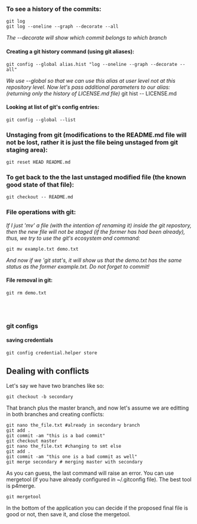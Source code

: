 ### To see a history of the commits:
    git log
    git log --oneline --graph --decorate --all
*The --decorate will show which commit belongs to which branch*

#### Creating a git history command (using git aliases): 
    git config --global alias.hist "log --oneline --graph --decorate --all"
*We use --global so that we can use this alias at user level not at this repository level. Now let's pass additional parameters to our alias: (returning only the history of LICENSE.md file)*
    git hist -- LICENSE.md

#### Looking at list of git's config entries:
    git config --global --list


### Unstaging from git (modifications to the README.md file will not be lost, rather it is just the file being unstaged from git staging area):
    git reset HEAD README.md 

### To get back to the the last unstaged modified file (the known good state of that file):
    git checkout -- README.md


### File operations with git:
*If I just 'mv' a file (with the intention of renaming it) inside the git repostory, then the new file will not be staged (if the former has had been already), thus, we try to  use the git's ecosystem and command:* 

    git mv example.txt demo.txt

*And now if we 'git stat's, it will show us that the demo.txt has the same status as the former example.txt. Do not forget to commit!*

#### File removal in git:
    git rm demo.txt 



<br>
<br>

### git configs

#### saving credentials

    git config credential.helper store



## Dealing with conflicts
Let's say we have two branches like so:

    git checkout -b secondary

That branch plus the master branch, and now let's assume we are editting in both branches and creating conflicts:
    
    git nano the_file.txt #already in secondary branch
    git add . 
    git commit -am "this is a bad commit"
    git checkout master
    git nano the_file.txt #changing to smt else
    git add . 
    git commit -am "this one is a bad commit as well"
    git merge secondary # merging master with secondary

As you can guess, the last command will raise an error. You can use mergetool (if you have already configured in ~/.gitconfig file). The best tool is p4merge.

    git mergetool

In the bottom of the application you can decide if the proposed final file is good or not, then save it, and close the mergetool. 
